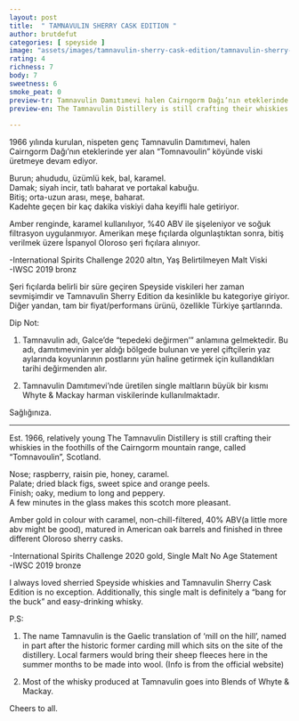```yaml
---
layout: post
title:  " TAMNAVULIN SHERRY CASK EDITION "
author: brutdefut
categories: [ speyside ]
image: "assets/images/tamnavulin-sherry-cask-edition/tamnavulin-sherry-cask-edition.JPG"
rating: 4
richness: 7
body: 7
sweetness: 6
smoke_peat: 0
preview-tr: Tamnavulin Damıtımevi halen Cairngorm Dağı’nın eteklerinde viski üretmeye devam ediyor.             
preview-en: The Tamnavulin Distillery is still crafting their whiskies in the foothills of the Cairngorm mountain range.       
     
---
```


1966 yılında kurulan, nispeten genç Tamnavulin Damıtımevi, halen Cairngorm Dağı’nın eteklerinde yer alan “Tomnavoulin” köyünde viski üretmeye devam ediyor.  

Burun; ahududu, üzümlü kek, bal, karamel.  
Damak; siyah incir, tatlı baharat ve portakal kabuğu.  
Bitiş; orta-uzun arası, meşe, baharat.  
Kadehte geçen bir kaç dakika viskiyi daha keyifli hale getiriyor.  

Amber renginde, karamel kullanılıyor, %40 ABV ile şişeleniyor ve soğuk filtrasyon uygulanmıyor. Amerikan meşe fıçılarda olgunlaştıktan sonra, bitiş verilmek üzere İspanyol Oloroso şeri fıçılara alınıyor.  

-International Spirits Challenge 2020 altın, Yaş Belirtilmeyen Malt Viski  
-IWSC 2019 bronz  

Şeri fıçılarda belirli bir süre geçiren Speyside viskileri her zaman sevmişimdir ve Tamnavulin Sherry Edition da kesinlikle bu kategoriye giriyor. Diğer yandan, tam bir fiyat/performans ürünü, özellikle Türkiye şartlarında.  

Dip Not: 
1. Tamnavulin adı, Galce’de “tepedeki değirmen’” anlamına gelmektedir. Bu adı, damıtımevinin yer aldığı bölgede bulunan ve yerel çiftçilerin yaz aylarında koyunlarının postlarını yün haline getirmek için kullandıkları tarihi değirmenden alır.  

2. Tamnavulin Damıtımevi’nde üretilen single maltların büyük bir kısmı Whyte & Mackay harman viskilerinde kullanılmaktadır.  

Sağlığınıza.         
   
-----------------------------------------------

<p id="english"></p>

Est. 1966, relatively young The Tamnavulin Distillery is still crafting their whiskies in the foothills of the Cairngorm mountain range, called “Tomnavoulin”, Scotland.  

Nose; raspberry, raisin pie, honey, caramel.  
Palate; dried black figs, sweet spice and orange peels.  
Finish; oaky, medium to long and peppery.  
A few minutes in the glass makes this scotch more pleasant.  

Amber gold in colour with caramel, non-chill-filtered, 40% ABV(a little more abv might be good), matured in American oak barrels and finished in three different Oloroso sherry casks.  

-International Spirits Challenge 2020 gold, Single Malt No Age Statement  
-IWSC 2019 bronze  

I always loved sherried Speyside whiskies and Tamnavulin Sherry Cask Edition is no exception. Additionally, this single malt is definitely a “bang for the buck” and easy-drinking whisky.  

P.S: 
1. The name Tamnavulin is the Gaelic translation of ‘mill on the hill’, named in part after the historic former carding mill which sits on the site of the distillery. Local farmers would bring their sheep fleeces here in the summer months to be made into wool. (Info is from the official website)  

2. Most of the whisky produced at Tamnavulin goes into Blends of Whyte & Mackay.  

Cheers to all.      
      
